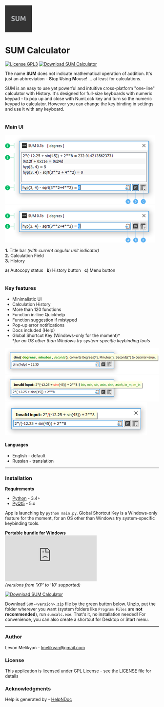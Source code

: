 ![alt text](https://raw.githubusercontent.com/qandak/sumcalc/master/help/en/html/lib/sum96.png "SUM Logo")
# SUM Calculator

[![License GPL3](https://img.shields.io/badge/license-GPL%203-green.svg)](https://github.com/qandak/sumcalc/blob/master/LICENSE) [![Download SUM Calculator](https://img.shields.io/sourceforge/dw/sumcalc.svg)](https://sourceforge.net/projects/sumcalc/files/latest/download)

The name **SUM** does not indicate mathematical operation of addition. It's just an abbreviation - **S**top **U**sing **M**ouse!  ... at least for calculations.

SUM is an easy to use yet powerful and intuitive cross-platform "one-line" calculator with History. It's designed for full-size keyboards with numeric keypad - to pop up and close with NumLock key and turn so the numeric keypad to calculator. However you can change the key binding in settings and use it with any keyboard.
</br></br>

### Main UI

![alt text](https://raw.githubusercontent.com/qandak/sumcalc/master/help/en/html/lib/main_hst_en.png "History view")  
![alt text](https://raw.githubusercontent.com/qandak/sumcalc/master/help/en/html/lib/main_en.png "Simple view")

**1.** Title bar *(with current angular unit indicator)*  
**2.** Calculation Field  
**3.** History

**a**) Autocopy status &nbsp; **b**) History button &nbsp; **c**) Menu button
</br></br>

### Key features
- Minimalistic UI
- Calculation History
- More than 120 functions
- Function in-line Quickhelp
- Function suggestion if mistyped
- Pop-up error notifications
- Docs included (Help)
- Global Shortcut Key (Windows-only for the moment)*  
**for an OS other than Windows try system-specific keybinding tools*

![alt text](https://raw.githubusercontent.com/qandak/sumcalc/master/help/en/html/lib/quickhelp_en.png "Quickhelp")  
![alt text](https://raw.githubusercontent.com/qandak/sumcalc/master/help/en/html/lib/nameerror_en.png "Suggestions")  
![alt text](https://raw.githubusercontent.com/qandak/sumcalc/master/help/en/html/lib/syntaxerror_en.png "Error notification")  

#### Languages

* English - default  
* Russian - translation

---

### Installation

**Requirements**

+ [Python](https://www.python.org) - 3.4+
+ [PyQt5](https://riverbankcomputing.com/software/pyqt) - 5.x

App is launching by `python main.py`. Global Shortcut Key is a Windows-only feature for the moment, for an OS other than Windows try system-specific keybinding tools.

**Portable bundle for Windows** &nbsp; [![Download SUM Calculator](https://sourceforge.net/sflogo.php?type=9&group_id=2696916)](https://sourceforge.net/p/sumcalc/)  
*(versions from 'XP' to '10' supported)*

[![Download SUM Calculator](https://a.fsdn.com/con/app/sf-download-button)](https://sourceforge.net/projects/sumcalc/files/latest/download)

Download `SUM-<version>.zip` file by the green button below. Unzip, put the folder wherever you want (system folders like `Program Files` are **not recommended**), run `sumcalc.exe`. That's it, no installation needed! For convenience, you can also create a shortcut for Desktop or Start menu.

---

### Author

Levon Melikyan - <lmelikyan@gmail.com>

### License

This application is licensed under GPL License - see the [LICENSE](LICENSE) file for details

### Acknowledgments

Help is generated by - [HelpNDoc](http://www.helpndoc.com)
